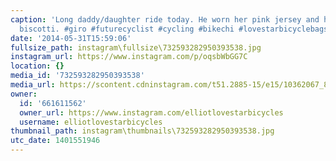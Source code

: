 ```yaml
---
caption: 'Long daddy/daughter ride today. He worn her pink jersey and had a post ride
  biscotti. #giro #futurecyclist #cycling #bikechi #lovestarbicyclebags'
date: '2014-05-31T15:59:06'
fullsize_path: instagram\fullsize\732593282950393538.jpg
instagram_url: https://www.instagram.com/p/oqsbWbGG7C
location: {}
media_id: '732593282950393538'
media_url: https://scontent.cdninstagram.com/t51.2885-15/e15/10362067_888368364513891_1704308241_n.jpg?ig_cache_key=NzMyNTkzMjgyOTUwMzkzNTM4.2
owner:
  id: '661611562'
  owner_url: https://www.instagram.com/elliotlovestarbicycles
  username: elliotlovestarbicycles
thumbnail_path: instagram\thumbnails\732593282950393538.jpg
utc_date: 1401551946
---
```

